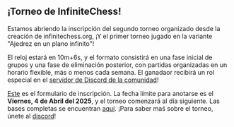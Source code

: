 ## ¡Torneo de InfiniteChess!

Estamos abriendo la inscripción del segundo torneo organizado desde la creación de infinitechess.org, ¡Y el primer torneo jugado en la variante "Ajedrez en un plano infinito"!

El reloj estará en 10m+6s, y el formato consistirá en una fase inicial de grupos y  una fase de eliminación posterior, con partidas organizadas en un horario flexible, más o menos cada semana. El ganadaor recibirá un rol especial en el [servidor de Discord de la comunidad](https://discord.gg/NFWFGZeNh5)!

[Este](https://docs.google.com/forms/d/e/1FAIpQLSegbe4y201GQDd8h8X0nxjgsY00j-gEE2CWWo6CaHpRV7xY-g/viewform?usp=dialog) es el formulario de inscripción. La fecha límite para anotarse es el **Viernes, 4 de Abril del 2025**, y el torneo comenzará al día siguiente. Las bases completas se encuentran [aquí](https://docs.google.com/document/d/1QsV4WBC9bpbWHiaRZ-NT2Bdb4tfdl8dp/edit?usp=sharing&ouid=114043385276125637786&rtpof=true&sd=true). ¡Para saber maś sobre el torneo, únete al [discord](https://discord.gg/NFWFGZeNh5)!